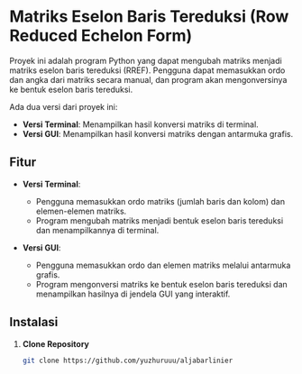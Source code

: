 # Matriks Eselon Baris Tereduksi (Row Reduced Echelon Form)

Proyek ini adalah program Python yang dapat mengubah matriks menjadi matriks eselon baris tereduksi (RREF). Pengguna dapat memasukkan ordo dan angka dari matriks secara manual, dan program akan mengonversinya ke bentuk eselon baris tereduksi.

Ada dua versi dari proyek ini:

- **Versi Terminal**: Menampilkan hasil konversi matriks di terminal.
- **Versi GUI**: Menampilkan hasil konversi matriks dengan antarmuka grafis.

## Fitur
- **Versi Terminal**:
  - Pengguna memasukkan ordo matriks (jumlah baris dan kolom) dan elemen-elemen matriks.
  - Program mengubah matriks menjadi bentuk eselon baris tereduksi dan menampilkannya di terminal.

- **Versi GUI**:
  - Pengguna memasukkan ordo dan elemen matriks melalui antarmuka grafis.
  - Program mengonversi matriks ke bentuk eselon baris tereduksi dan menampilkan hasilnya di jendela GUI yang interaktif.

## Instalasi
1. **Clone Repository**
   ```bash
   git clone https://github.com/yuzhuruuu/aljabarlinier
